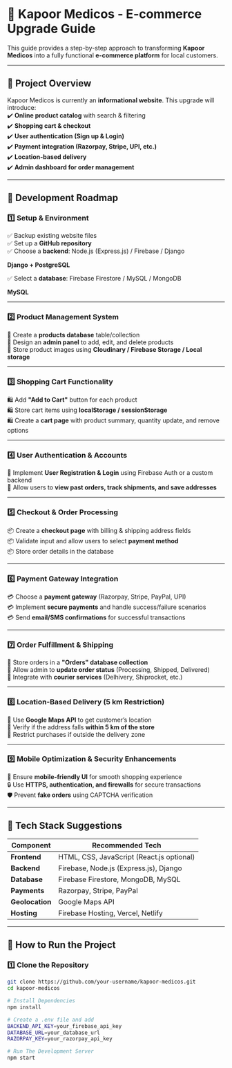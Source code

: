 # 🏥 Kapoor Medicos - E-commerce Upgrade Guide  

This guide provides a step-by-step approach to transforming **Kapoor Medicos** into a fully functional **e-commerce platform** for local customers.  

---

## 📌 Project Overview  

Kapoor Medicos is currently an **informational website**. This upgrade will introduce:  
✔️ **Online product catalog** with search & filtering  
✔️ **Shopping cart & checkout**  
✔️ **User authentication (Sign up & Login)**  
✔️ **Payment integration (Razorpay, Stripe, UPI, etc.)**  
✔️ **Location-based delivery**  
✔️ **Admin dashboard for order management**  

---

## 📅 Development Roadmap  

### **1️⃣ Setup & Environment**  
✅ Backup existing website files  
✅ Set up a **GitHub repository**  
✅ Choose a **backend**: Node.js (Express.js) / Firebase / Django 
  
   **Django + PostgreSQL**  

✅ Select a **database**: Firebase Firestore / MySQL / MongoDB  

   **MySQL**      

---

### **2️⃣ Product Management System**  
🛒 Create a **products database** table/collection  
🛒 Design an **admin panel** to add, edit, and delete products  
🛒 Store product images using **Cloudinary / Firebase Storage / Local storage**  

---

### **3️⃣ Shopping Cart Functionality**  
🛍️ Add **"Add to Cart"** button for each product  
🛍️ Store cart items using **localStorage / sessionStorage**  
🛍️ Create a **cart page** with product summary, quantity update, and remove options  

---

### **4️⃣ User Authentication & Accounts**  
🔐 Implement **User Registration & Login** using Firebase Auth or a custom backend  
🔐 Allow users to **view past orders, track shipments, and save addresses**  

---

### **5️⃣ Checkout & Order Processing**  
📦 Create a **checkout page** with billing & shipping address fields  
📦 Validate input and allow users to select **payment method**  
📦 Store order details in the database  

---

### **6️⃣ Payment Gateway Integration**  
💳 Choose a **payment gateway** (Razorpay, Stripe, PayPal, UPI)  
💳 Implement **secure payments** and handle success/failure scenarios  
💳 Send **email/SMS confirmations** for successful transactions  

---

### **7️⃣ Order Fulfillment & Shipping**  
🚚 Store orders in a **"Orders" database collection**  
🚚 Allow admin to **update order status** (Processing, Shipped, Delivered)  
🚚 Integrate with **courier services** (Delhivery, Shiprocket, etc.)  

---

### **8️⃣ Location-Based Delivery (5 km Restriction)**  
📍 Use **Google Maps API** to get customer’s location  
📍 Verify if the address falls **within 5 km of the store**  
📍 Restrict purchases if outside the delivery zone  

---

### **9️⃣ Mobile Optimization & Security Enhancements**  
📱 Ensure **mobile-friendly UI** for smooth shopping experience  
🔒 Use **HTTPS, authentication, and firewalls** for secure transactions  
🛡️ Prevent **fake orders** using CAPTCHA verification  

---

## 📌 Tech Stack Suggestions  

| **Component**      | **Recommended Tech** |
|--------------------|---------------------|
| **Frontend**      | HTML, CSS, JavaScript (React.js optional) |
| **Backend**       | Firebase, Node.js (Express.js), Django |
| **Database**      | Firebase Firestore, MongoDB, MySQL |
| **Payments**      | Razorpay, Stripe, PayPal |
| **Geolocation**   | Google Maps API |
| **Hosting**       | Firebase Hosting, Vercel, Netlify |

---

## 🚀 How to Run the Project  

### **1️⃣ Clone the Repository**  
```sh
git clone https://github.com/your-username/kapoor-medicos.git
cd kapoor-medicos

# Install Dependencies  
npm install

# Create a .env file and add  
BACKEND_API_KEY=your_firebase_api_key
DATABASE_URL=your_database_url
RAZORPAY_KEY=your_razorpay_api_key

# Run The Development Server  
npm start
